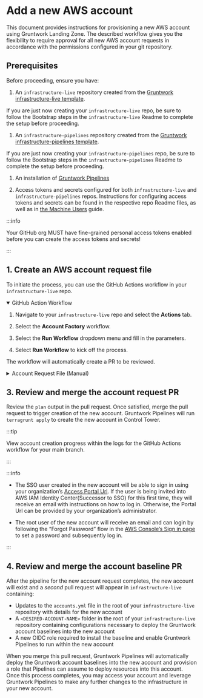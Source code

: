 # Add a new AWS account

This document provides instructions for provisioning a new AWS account using Gruntwork Landing Zone. The described workflow gives you the flexibility to require approval for all new AWS account requests in accordance with the permissions configured in your git repository.

## Prerequisites

Before proceeding, ensure you have:

1. An `infrastructure-live` repository created from the [Gruntwork infrastructure-live template](/foundations/iac-foundations/initial-setup#infrastructure-live-template).

  If you are just now creating your `infrastructure-live` repo, be sure to follow the Bootstrap steps in the `infrastructure-live` Readme to complete the setup before proceeding. 

1. An `infrastructure-pipelines` repository created from the [Gruntwork infrastructure-pipelines template](/foundations/iac-foundations/initial-setup#infrastructure-pipelines-template).

  If you are just now creating your `infrastructure-pipelines` repo, be sure to follow the Bootstrap steps in the `infrastructure-pipelines` Readme to complete the setup before proceeding. 

1. An installation of [Gruntwork Pipelines](/pipelines/overview)

1. Access tokens and secrets configured for both `infrastructure-live` and `infrastructure-pipelines` repos. Instructions for configuring access tokens and secrets can be found in the respective repo Readme files, as well as in [the Machine Users](/pipelines/security/machine-users) guide.

  :::info

  Your GitHub org MUST have fine-grained personal access tokens enabled before you can create the access tokens and secrets!

  :::

## 1. Create an AWS account request file

To initiate the process, you can use the GitHub Actions workflow in your `infrastructure-live` repo.

<details open><summary>GitHub Action Workflow</summary>

  1. Navigate to your `infrastructure-live` repo and select the **Actions** tab.

  1. Select the **Account Factory** workflow.

  1. Select the **Run Workflow** dropdown menu and fill in the parameters.

  1. Select **Run Workflow** to kick off the process.

  The workflow will automatically create a PR to be reviewed.

</details>

<details><summary>Account Request File (Manual)</summary>

1. To initiate the process, create an `account-<AWS-ACCOUNT-NAME>.yml` file in the `_new-account-requests` folder located in the root of your `infrastructure-live` repository. This file will be used to create a pull request and add the new account to your organization. The file should have the following format:

  ```yaml account-<AWS-ACCOUNT-NAME>.yml
  account_name: <AWS-ACCOUNT_NAME>
  account_email: <ROOT-EMAIL-FOR-ACCOUNT>
  organizational_unit_name: <OU-TO-ADD-ACCOUNT-TO>
  aws_region: <REGION-T0-DEPLOY-BASELINES>
  org_name_prefix: <ORG-NAME-PREFIX-FOR-RESOURCES>
  sso_user_first_name: <SSO-USER-FIRST-NAME>
  sso_user_last_name: <SSO-USER-LAST-NAME>
  sso_user_email: <SSO-USER-EMAIL>
  account_baseline_modules_version: <ACCOUNT-BASELINE-MODULES-VERSION>
  requested_by: <GITHUB_USER_ID_OR_EMAIL>
  ```

    - `account_name`: The name of the account in AWS.
    - `account_email`: The email address to associate with the account.
    - `organizational_unit_name`: The name of the Organizational Unit(OU) where the new account will be added. Ensure this exactly matches an existing OU name in your organization, for example, “Security”.
    - `aws_region`: The AWS region where the Gruntwork account baselines will be deployed. e.g., `us-east-1`.
    - `org_name_prefix`: The prefix to use for some resources created by Gruntwork modules. For instance, S3 bucket files will be prefixed with this value
    - `sso_user_first_name`: The first name of the user to create in AWS IAM Identity Center (Successor to AWS Single Sign-On(SSO)).
    - `sso_user_last_name`: The last name of the user to create in AWS IAM Identity Center.
    - `sso_user_email`: The email address of the user to create in AWS IAM Identity Center. This user will be able to login to the new account using AWS IAM Identity Center.
    - `account_baseline_modules_version`: The version of the your account baseline modules to use for the new account. e.g., `v0.0.1`
    - `requested_by`: The GitHub user ID or email address of the entity requesting the new account, for audit purposes.

1. Create a pull request

  Next, create a pull request containing the new account request file. This action will trigger the Gruntwork pipeline to `terragrunt plan` the new account and update the pull request with the plan output.

</details>

## 3. Review and merge the account request PR

Review the `plan` output in the pull request. Once satisfied, merge the pull request to trigger creation of the new account. Gruntwork Pipelines will run `terragrunt apply` to create the new account in Control Tower.

:::tip

View account creation progress within the logs for the GitHub Actions workflow for your main branch.

:::

:::info

- The SSO user created in the new account will be able to sign in using your organization’s [Access Portal Url](https://docs.aws.amazon.com/signin/latest/userguide/sign-in-urls-defined.html#access-portal-url). If the user is being invited into AWS IAM Identity Center(Successor to SSO) for this first time, they will receive an email with instructions on how to log in. Otherwise, the Portal Url can be provided by your organization’s administrator.

- The root user of the new account will receive an email and can login by following the “Forgot Password” flow in the [AWS Console’s Sign in page](https://console.aws.amazon.com/) to set a password and subsequently log in.
<!-- https://docs.aws.amazon.com/controltower/latest/userguide/root-login.html -->

:::

## 4. Review and merge the account baseline PR

After the pipeline for the new account request completes, the new account will exist and a _second_ pull request will appear in `infrastructure-live` containing:

- Updates to the `accounts.yml` file in the root of your `infrastructure-live` repository with details for the new account
- A `<DESIRED-ACCOUNT-NAME>` folder in the root of your `infrastructure-live` repository containing configurations necessary to deploy the Gruntwork account baselines into the new account
- A new OIDC role required to install the baseline and enable Gruntwork Pipelines to run within the new account

When you merge this pull request, Gruntwork Pipelines will automatically deploy the Gruntwork account baselines into the new account and provision a role that Pipelines can assume to deploy resources into this account. Once this process completes, you may access your account and leverage Gruntwork Pipelines to make any further changes to the infrastructure in your new account.
